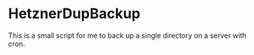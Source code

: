 # HetznerDupBackup
This is a small script for me to back up a single directory on a server with cron.
